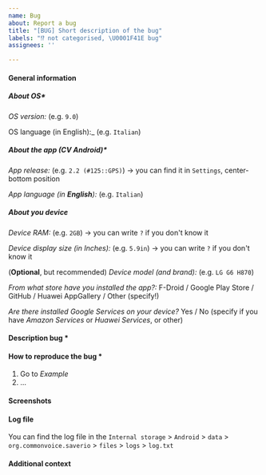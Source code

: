 ```yaml
---
name: Bug
about: Report a bug
title: "[BUG] Short description of the bug"
labels: "⁉️ not categorised, \U0001F41E bug"
assignees: ''

---
```


<!--Please fill the below sections and fields. Fields / Sections marked with the * are required, other are optional but recommanded-->

<!--You can add all other information in "Additional context"-->

#### General information

##### About OS*

_OS version:_ (e.g. `9.0`)

OS language (in English):_ (e.g. `Italian`)

<!--For OS: I mean Android, HarmonyOS, etc. You can fiend this information, usually, in "System" > "Software info"-->

##### About the app (CV Android)*

_App release:_ (e.g. `2.2 (#125::GPS)`) -> you can find it in `Settings`, center-bottom position

<!--The `::SOURCE` is: if you installed via Google Play Store, it should be `::GPS`, via F-Droid or GitHub, it should be `::FD-GH`, via Huawei AppGallery it should be `::HAG`-->

_App language (in **English**):_ (e.g. `Italian`)

##### About you device

_Device RAM:_ (e.g. `2GB`) -> you can write `?` if you don't know it

_Device display size (in Inches):_ (e.g. `5.9in`) -> you can write `?` if you don't know it

(**Optional**, but recommended) _Device model (and brand):_ (e.g. `LG G6 H870`)

_From what store have you installed the app?:_  F-Droid / Google Play Store / GitHub / Huawei AppGallery / Other (specify!)

_Are there installed Google Services on your device?_ Yes / No (specify if you have *Amazon Services* or *Huawei Services*, or other)

#### **Description bug** *

<!--A detailed description of the bug-->

#### **How to reproduce the bug** *

<!--The process to reproduce the bug-->

1. Go to _Example_
2. ...

#### **Screenshots**

<!--A detailed description of the bug-->

#### Log file

<!--You can attach the log file, to help us to understand where the bug is. You need before to enable the "Save log to file" in *Settings* > *Advanced*. After this, try to reproduce the bug. When you found the bug, so you can attach the "log.txt" file.-->

You can find the log file in the `Internal storage` > `Android` >  `data` > `org.commonvoice.saverio` > `files` > `logs` > `log.txt`

#### **Additional context**

<!--All other information you want to report-->